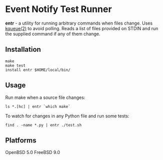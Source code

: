 Event Notify Test Runner
========================

**entr** - a utility for running arbitrary commands when files change.  Uses
[kqueue(2)][kqueue_2] to avoid polling. Reads a list of files provided on STDIN
and run the supplied command if any of them change.

Installation
------------

    make
    make test
    install entr $HOME/local/bin/

Usage
-----

Run make when a source file changes:

    ls *.[hc] | entr `which make`


To watch for changes in any Python file and run some tests:

    find . -name *.py | entr ./test.sh

Platforms
---------

OpenBSD 5.0
FreeBSD 9.0

[kqueue_2]: http://www.openbsd.org/cgi-bin/man.cgi?query=kqueue&apropos=0&sektion=0&manpath=OpenBSD+Current&format=html
